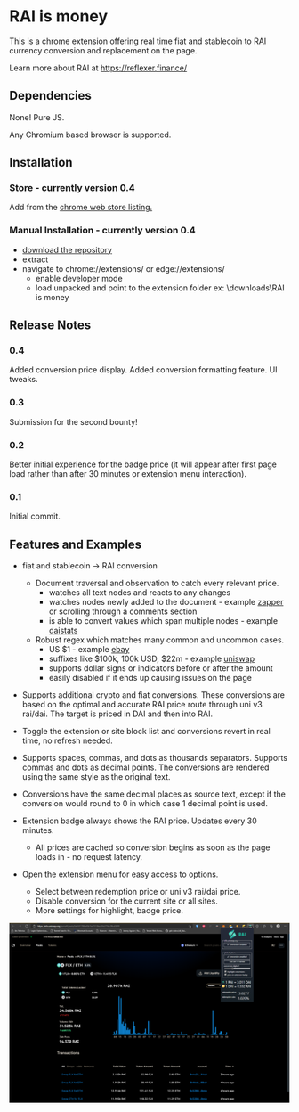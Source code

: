 # RAI is money

This is a chrome extension offering real time fiat and stablecoin to RAI currency conversion and replacement on the page.  

Learn more about RAI at https://reflexer.finance/

## Dependencies
None! Pure JS.

Any Chromium based browser is supported.

## Installation
### Store - currently version 0.4
Add from the [chrome web store listing.](https://chrome.google.com/webstore/detail/rai-is-money/efedgnjpkdppihmkeapeloadceipmjfb)

### Manual Installation - currently version 0.4
- [download the repository](https://github.com/testguid/RAI-is-money/archive/refs/heads/main.zip)
- extract
- navigate to chrome://extensions/ or edge://extensions/
  - enable developer mode
  - load unpacked and point to the extension folder ex: \downloads\RAI is money 

## Release Notes
### 0.4
Added conversion price display. Added conversion formatting feature. UI tweaks.

### 0.3
Submission for the second bounty!

### 0.2
Better initial experience for the badge price (it will appear after first page load rather than after 30 minutes or extension menu interaction).

### 0.1
Initial commit.

## Features and Examples
- fiat and stablecoin -> RAI conversion
    - Document traversal and observation to catch every relevant price.
      - watches all text nodes and reacts to any changes
      - watches nodes newly added to the document - example [zapper](https://zapper.fi/dashboard) or scrolling through a comments section
      - is able to convert values which span multiple nodes - example [daistats](https://daistats.com/#/oracles) 
   - Robust regex which matches many common and uncommon cases.
      - US $1 - example [ebay](https://www.ebay.com/itm/203174246738)
      - suffixes like $100k, 100k USD, $22m - example [uniswap](https://info.uniswap.org/home#/pools/0xcb0c5d9d92f4f2f80cce7aa271a1e148c226e19d)
      - supports dollar signs or indicators before or after the amount
      - easily disabled if it ends up causing issues on the page
- Supports additional crypto and fiat conversions. These conversions are based on the optimal and accurate RAI price route through uni v3 rai/dai. The target is priced in DAI and then into RAI.
- Toggle the extension or site block list and conversions revert in real time, no refresh needed.
- Supports spaces, commas, and dots as thousands separators. Supports commas and dots as decimal points. The conversions are rendered using the same style as the original text.
- Conversions have the same decimal places as source text, except if the conversion would round to 0 in which case 1 decimal point is used.


- Extension badge always shows the RAI price. Updates every 30 minutes.
  - All prices are cached so conversion begins as soon as the page loads in - no request latency.


- Open the extension menu for easy access to options.
  - Select between redemption price or uni v3 rai/dai price.
  - Disable conversion for the current site or all sites.
  - More settings for highlight, badge price.

![alt text](screenshot.PNG)
